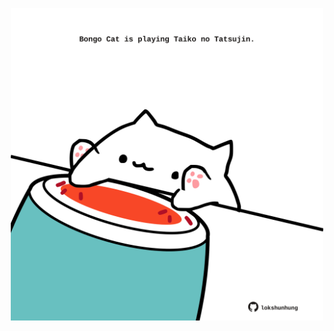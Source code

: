<!-- built at 04/03/2022, 22:00:49 UTC -->
<p align="center">
  <img width="500" height="500" src="./ReadmeImage.svg">
</p>
